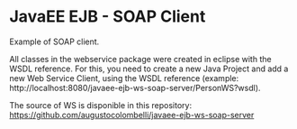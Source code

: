 # JavaEE EJB - SOAP Client
Example of SOAP client. 

All classes in the webservice package were created in eclipse with the WSDL reference. For this, you need to create a new Java Project and add a new Web Service Client, using the WSDL reference (example: http://localhost:8080/javaee-ejb-ws-soap-server/PersonWS?wsdl).

The source of WS is disponible in this repository: https://github.com/augustocolombelli/javaee-ejb-ws-soap-server